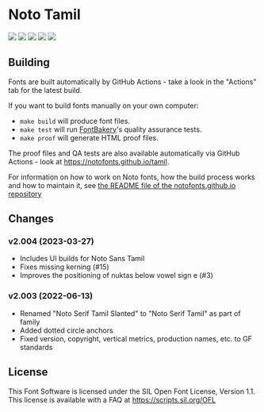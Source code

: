 # Noto Tamil

[![][Fontbakery]](https://notofonts.github.io/tamil/fontbakery/fontbakery-report.html)
[![][Universal]](https://notofonts.github.io/tamil/fontbakery/fontbakery-report.html)
[![][GF Profile]](https://notofonts.github.io/tamil/fontbakery/fontbakery-report.html)
[![][Outline Correctness]](https://notofonts.github.io/tamil/fontbakery/fontbakery-report.html)
[![][Shaping]](https://notofonts.github.io/tamil/fontbakery/fontbakery-report.html)

[Fontbakery]: https://img.shields.io/endpoint?url=https%3A%2F%2Fraw.githubusercontent.com%2Fnotofonts%2Ftamil%2Fgh-pages%2Fbadges%2Foverall.json
[GF Profile]: https://img.shields.io/endpoint?url=https%3A%2F%2Fraw.githubusercontent.com%2Fnotofonts%2Ftamil%2Fgh-pages%2Fbadges%2FGoogleFonts.json
[Noto Profile]: https://img.shields.io/endpoint?url=https%3A%2F%2Fraw.githubusercontent.com%2Fnotofonts%2Ftamil%2Fgh-pages%2Fbadges%2FNotoFonts.json
[Outline Correctness]: https://img.shields.io/endpoint?url=https%3A%2F%2Fraw.githubusercontent.com%2Fnotofonts%2Ftamil%2Fgh-pages%2Fbadges%2FOutlineCorrectnessChecks.json
[Shaping]: https://img.shields.io/endpoint?url=https%3A%2F%2Fraw.githubusercontent.com%2Fnotofonts%2Ftamil%2Fgh-pages%2Fbadges%2FShapingChecks.json
[Universal]: https://img.shields.io/endpoint?url=https%3A%2F%2Fraw.githubusercontent.com%2Fnotofonts%2Ftamil%2Fgh-pages%2Fbadges%2FUniversal.json

## Building

Fonts are built automatically by GitHub Actions - take a look in the "Actions" tab for the latest build.

If you want to build fonts manually on your own computer:

* `make build` will produce font files.
* `make test` will run [FontBakery](https://github.com/googlefonts/fontbakery)'s quality assurance tests.
* `make proof` will generate HTML proof files.

The proof files and QA tests are also available automatically via GitHub Actions - look at https://notofonts.github.io/tamil.

For information on how to work on Noto fonts, how the build process
works and how to maintain it, see [the README file of the
notofonts.github.io
repository](https://github.com/notofonts/notofonts.github.io/blob/main/README.md)

## Changes

### v2.004 (2023-03-27)

* Includes UI builds for Noto Sans Tamil
* Fixes missing kerning (#15)
* Improves the positioning of nuktas below vowel sign e (#3)

### v2.003 (2022-06-13)

* Renamed "Noto Serif Tamil Slanted" to "Noto Serif Tamil" as part of family
* Added dotted circle anchors
* Fixed version, copyright, vertical metrics, production names, etc. to GF standards

## License

This Font Software is licensed under the SIL Open Font License, Version 1.1.
This license is available with a FAQ at
https://scripts.sil.org/OFL
